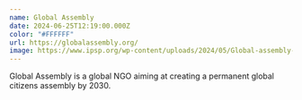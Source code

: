 ```yaml
---
name: Global Assembly
date: 2024-06-25T12:19:00.000Z
color: "#FFFFFF"
url: https://globalassembly.org/
image: https://www.ipsp.org/wp-content/uploads/2024/05/Global-assembly-1-1280x516.jpg
---
```

Global Assembly is a global NGO aiming at creating a permanent global citizens assembly by 2030.
